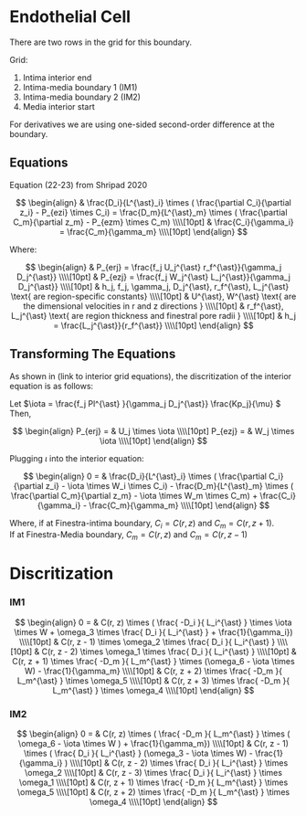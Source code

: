 # Endothelial Cell

There are two rows in the grid for this boundary.

Grid:   
1. Intima interior end  
2. Intima-media boundary 1 (IM1)  
3. Intima-media boundary 2 (IM2)  
4. Media interior start  
 
For derivatives we are using one-sided second-order difference at the boundary.


## Equations

Equation (22-23) from Shripad 2020

$$
\begin{align}
& \frac{D_i}{L^{\ast}_i} \times ( \frac{\partial C_i}{\partial z_i} - P_{ezi} \times C_i) = \frac{D_m}{L^{\ast}_m} \times ( \frac{\partial C_m}{\partial z_m} - P_{ezm} \times C_m) \\\\[10pt]
& \frac{C_i}{\gamma_i} = \frac{C_m}{\gamma_m} \\\\[10pt]
\end{align}
$$

Where:   

$$
\begin{align}
& P_{erj} = \frac{f_j U_j^{\ast} r_f^{\ast}}{\gamma_j D_j^{\ast}} \\\\[10pt]
& P_{ezj} = \frac{f_j W_j^{\ast} L_j^{\ast}}{\gamma_j D_j^{\ast}} \\\\[10pt]
& h_j, f_j, \gamma_j, D_j^{\ast}, r_f^{\ast}, L_j^{\ast} \text{ are region-specific constants} \\\\[10pt]
& U^{\ast}, W^{\ast} \text{ are the dimensional velocities in r and z directions } \\\\[10pt]
& r_f^{\ast}, L_j^{\ast} \text{ are region thickness and finestral pore radii } \\\\[10pt]
& h_j = \frac{L_j^{\ast}}{r_f^{\ast}} \\\\[10pt]
\end{align}
$$

## Transforming The Equations

As shown in (link to interior grid equations), the discritization of the interior equation is as follows: 

Let $\iota = \frac{f_j Pl^{\ast} }{\gamma_j D_j^{\ast}} \frac{Kp_j}{\mu} $  
Then, 

$$
\begin{align}
P_{erj} = & U_j \times \iota   \\\\[10pt]
P_{ezj} = & W_j \times \iota   \\\\[10pt]
\end{align}
$$ 

Plugging $\iota$ into the interior equation:  

$$
\begin{align}
0 = & \frac{D_i}{L^{\ast}_i} \times ( \frac{\partial C_i}{\partial z_i} - \iota \times W_i \times C_i) - \frac{D_m}{L^{\ast}_m} \times ( \frac{\partial C_m}{\partial z_m} - \iota \times W_m \times C_m) + \frac{C_i}{\gamma_i} - \frac{C_m}{\gamma_m} \\\\[10pt]
\end{align}
$$

Where, if at Finestra-intima boundary, $C_i = C(r, z)$ and $C_m = C(r, z + 1)$.  
If at Finestra-Media boundary, $C_m = C(r, z)$ and $C_m = C(r, z - 1)$

# Discritization

### IM1

$$
\begin{align}
0 = & C(r, z) \times ( \frac{ -D_i }{ L_i^{\ast} } \times \iota \times W + \omega_3 \times \frac{ D_i }{ L_i^{\ast} } + \frac{1}{\gamma_i}) \\\\[10pt]  
& C(r, z - 1) \times \omega_2 \times \frac{ D_i }{ L_i^{\ast} } \\\\[10pt] 
& C(r, z - 2) \times \omega_1 \times \frac{ D_i }{ L_i^{\ast} } \\\\[10pt] 
& C(r, z + 1) \times \frac{ -D_m }{ L_m^{\ast} } \times (\omega_6 - \iota \times W) - \frac{1}{\gamma_m} \\\\[10pt] 
& C(r, z + 2) \times \frac{ -D_m }{ L_m^{\ast} } \times \omega_5 \\\\[10pt] 
& C(r, z + 3) \times \frac{ -D_m }{ L_m^{\ast} } \times \omega_4 \\\\[10pt] 
\end{align} 
$$

<!--  
0 = & \omega_1 \\, P(r, z + 1 + 2) + \omega_2 \\, P(r, z + 1) + \omega_3 \\, P(r, z) \\\\[10pt]
-->


### IM2

$$
\begin{align}
0 = & C(r, z) \times ( \frac{ -D_m }{ L_m^{\ast} } \times ( \omega_6 - \iota \times W  ) + \frac{1}{\gamma_m}) \\\\[10pt]  
& C(r, z - 1) \times ( \frac{ D_i }{ L_i^{\ast} } (\omega_3 - \iota \times W) - \frac{1}{\gamma_i} ) \\\\[10pt] 
& C(r, z - 2) \times \frac{ D_i }{ L_i^{\ast} } \times \omega_2 \\\\[10pt] 
& C(r, z - 3) \times \frac{ D_i }{ L_i^{\ast} } \times \omega_1 \\\\[10pt] 
& C(r, z + 1) \times \frac{ -D_m }{ L_m^{\ast} } \times \omega_5 \\\\[10pt] 
& C(r, z + 2) \times \frac{ -D_m }{ L_m^{\ast} } \times \omega_4 \\\\[10pt] 
\end{align} 
$$


